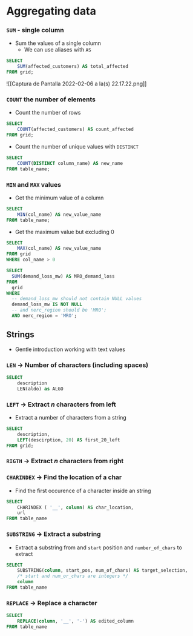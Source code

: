 ---
---

# Aggregating data

### `SUM` - single column
- Sum the values of a single column
	- We can use aliases with `AS`

```sql
SELECT
	SUM(affected_customers) AS total_affected
FROM grid;
```

![[Captura de Pantalla 2022-02-06 a la(s) 22.17.22.png]]

### `COUNT` the number of elements

- Count the number of rows

```sql
SELECT
	COUNT(affected_customers) AS count_affected
FROM grid;
```

- Count the number of unique values with `DISTINCT`

```sql
SELECT 
	COUNT(DISTINCT column_name) AS new_name
FROM table_name;
```

### `MIN` and `MAX` values
- Get the minimum value of a column

```sql
SELECT
	MIN(col_name) AS new_value_name
FROM table_name;
```

- Get the maximum value but excluding 0

```sql
SELECT
	MAX(col_name) AS new_value_name
FROM grid
WHERE col_name > 0
```

```sql
SELECT 
  SUM(demand_loss_mw) AS MRO_demand_loss 
FROM 
  grid 
WHERE
  -- demand_loss_mw should not contain NULL values
  demand_loss_mw IS NOT NULL 
  -- and nerc_region should be 'MRO';
  AND nerc_region = 'MRO';
```

## Strings

- Gentle introduction working with text values

### `LEN` -> Number of characters (including spaces)

```sql
SELECT
	description
	LEN(aldo) as ALGO
```

### `LEFT` -> Extract $n$ characters from left
- Extract a number of characters from a string

```sql
SELECT
	description,
	LEFT(descirption, 20) AS first_20_left
FROM grid;
```

### `RIGTH` -> Extract $n$ characters from right

### `CHARINDEX` -> Find the location of a char

- Find the first occurence of a character inside an string

```sql
SELECT
	CHARINDEX ( '__', column) AS char_location,
	url
FROM table_name
```

### `SUBSTRING` -> Extract a substring
- Extract a substring from and `start` position and `number_of_chars` to extract

```sql
SELECT
	SUBSTRING(column, start_pos, num_of_chars) AS target_selection,
	/* start and num_or_chars are integers */
	column
FROM table_name
```

### `REPLACE` -> Replace a character

```sql
SELECT
	REPLACE(column, '__', '-') AS edited_column
FROM table_name
```
